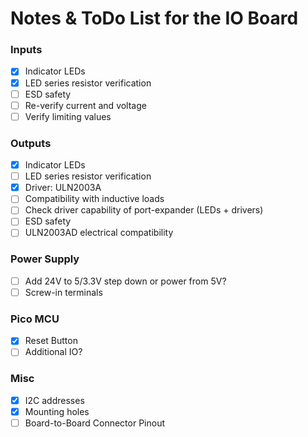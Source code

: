 Notes & ToDo List for the IO Board
==================================

### Inputs
- [x] Indicator LEDs
- [x] LED series resistor verification
- [ ] ESD safety
- [ ] Re-verify current and voltage
- [ ] Verify limiting values

### Outputs
- [x] Indicator LEDs
- [ ] LED series resistor verification
- [x] Driver: ULN2003A
- [ ] Compatibility with inductive loads
- [ ] Check driver capability of port-expander (LEDs + drivers)
- [ ] ESD safety
- [ ] ULN2003AD electrical compatibility

### Power Supply
- [ ] Add 24V to 5/3.3V step down or power from 5V?
- [ ] Screw-in terminals

### Pico MCU
- [x] Reset Button
- [ ] Additional IO?

### Misc
- [x] I2C addresses
- [x] Mounting holes
- [ ] Board-to-Board Connector Pinout
